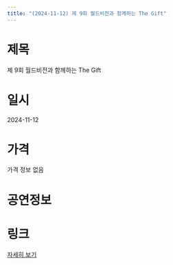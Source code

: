 ```yaml
---
title: "(2024-11-12) 제 9회 월드비전과 함께하는 The Gift"
---
```


# 제목
제 9회 월드비전과 함께하는 The Gift

# 일시
2024-11-12

# 가격
가격 정보 없음

# 공연정보
  
  


# 링크
[자세히 보기](https://www.sac.or.kr/site/main/show/show_view?SN=68773 "https://www.sac.or.kr/site/main/show/show_view?SN=68773")
